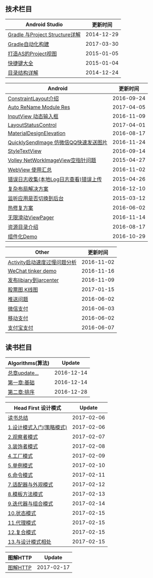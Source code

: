 ## 技术栏目

Android Studio|更新时间
---|---
[Gradle 与Project Structure详解](/AndroidStudio/GradleAndProjectStructrue)|2014-12-29
[Gradle自动化构建](/AndroidStudio/GradleAutoTask)|2017-03-30
[打造AS的Project视图](/AndroidStudio/MakeProjectView)|2015-01-05
[快捷键大全](/AndroidStudio/KeyMap)|2015-01-04
[目录结构详解](/AndroidStudio/DirectoryInfo)|2014-12-24


Android|更新时间
---|---
[ConstraintLayout介绍](/Android/ConstraintLayout)|2016-09-24
[Auto ReName Module Res](https://github.com/siyehua/AutoReNameModuleRes)|2017-04-05
[InputView 动态输入框](https://github.com/siyehua/InputView)|2016-11-09
[LayoutStatusControl](https://github.com/siyehua/LayoutStatus)|2017-04-01
[MaterialDesignElevation](/Android/MaterialDesignElevation)|2016-08-17
[QuicklySendImage 仿微信QQ快速发送图片](https://github.com/siyehua/QuicklySendImage)|2016-11-24
[StyleTextView](https://github.com/siyehua/StyleTextView)|2016-09-14
[Volley NetWorkImageView空指针问题](/Android/NetWorkImageViewPointer)|2015-04-27
[WebView 使用汇总](/Android/WebViewNotice)|2016-11-02
[错误日志收集(本地Log日志查看)错误上传](/Android/ErrorHelper)|2015-04-26
[复杂布局解决方案](/Android/DrawComplexView)|2016-12-10
[监听应用是否切换到后台](/Android/AppIsBackground)|2015-03-12
[热修复方案](/Android/HotFix)|2016-06-02
[无限滑动ViewPager](https://github.com/siyehua/InfiniteViewPager)|2016-11-14
[资源目录介绍](/Android/ResourcesDirectory)|2016-08-17
[组件化Demo](https://github.com/siyehua/MyApplication)|2016-10-29

Other|更新时间
---|---
[Activity启动速度过慢问题分析](/Other/StartActivityProblem)|2016-11-02
[WeChat tinker demo](https://github.com/siyehua/WeChatHotFixDemo)|2016-11-16
[发布libiary到jarcenter](/Other/Jarcenter)|2016-11-09
[股票图,K线图](https://github.com/siyehua/KLineGraph)|2017-01-15
[推送问题](/Other/PushProblem)|2016-06-02
[微信支付](/Other/WeChatPay)|2016-06-03
[移动支付](/Other/APPPay)|2016-06-02
[支付宝支付](/Other/ZhiFuBaoPay)|2016-06-07


## 读书栏目
Algorithms(算法)|Update
---|---
[总章update...](/Algorithms/readme.md)|2016-12-14
[第一章:基础](/Algorithms/chapter1/readme.md)|2016-12-14
[第二章:排序](/Algorithms/chapter2/readme.md)|2016-12-28


Head First 设计模式|Update
---|---
[读书总结](https://github.com/siyehua/DesignPatterns)|2017-02-06
[1.设计模式入门(策略模式)](https://github.com/siyehua/DesignPatterns/tree/master/code/src/main/java/com/siyehua/chapter1)|2017-02-06
[2.观察者模式](https://github.com/siyehua/DesignPatterns/tree/master/code/src/main/java/com/siyehua/chapter2)|2017-02-07
[3.装饰者模式](https://github.com/siyehua/DesignPatterns/tree/master/code/src/main/java/com/siyehua/chapter3)|2017-02-08
[4.工厂模式](https://github.com/siyehua/DesignPatterns/tree/master/code/src/main/java/com/siyehua/chapter4)|2017-02-09
[5.单例模式](https://github.com/siyehua/DesignPatterns/tree/master/code/src/main/java/com/siyehua/chapter5)|2017-02-10
[6.命令模式](https://github.com/siyehua/DesignPatterns/tree/master/code/src/main/java/com/siyehua/chapter6)|2017-02-11
[7.适配器与外观模式](https://github.com/siyehua/DesignPatterns/tree/master/code/src/main/java/com/siyehua/chapter7)|2017-02-12
[8.模板方法模式](https://github.com/siyehua/DesignPatterns/tree/master/code/src/main/java/com/siyehua/chapter8)|2017-02-13
[9.迭代器与组合模式](https://github.com/siyehua/DesignPatterns/tree/master/code/src/main/java/com/siyehua/chapter9)|2017-02-14
[10.状态模式](https://github.com/siyehua/DesignPatterns/tree/master/code/src/main/java/com/siyehua/chapter10)|2017-02-15
[11.代理模式](https://github.com/siyehua/DesignPatterns/tree/master/code/src/main/java/com/siyehua/chapter11)|2017-02-15
[12.复合模式](https://github.com/siyehua/DesignPatterns/tree/master/code/src/main/java/com/siyehua/chapter12)|2017-02-15
[13.与设计模式相处](https://github.com/siyehua/DesignPatterns/tree/master/code/src/main/java/com/siyehua/chpter13)|2017-02-15


图解HTTP|Update
---|---
[图解HTTP](/DiagramHttp)|2017-02-17

